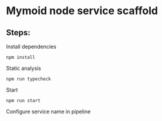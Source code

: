 # Mymoid node service scaffold

## Steps:

Install dependencies

```
npm install
```

Static analysis

```
npm run typecheck
```

Start

```
npm run start
```

Configure service name in pipeline
